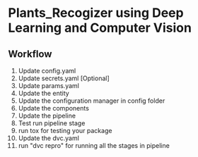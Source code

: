 # Plants_Recogizer using Deep Learning and Computer Vision

## Workflow
1. Update config.yaml
2. Update secrets.yaml [Optional]
3. Update params.yaml
4. Update the entity
5. Update the configuration manager in config folder
6. Update the components
7. Update the pipeline
8. Test run pipeline stage
9. run tox for testing your package
10. Update the dvc.yaml
11. run "dvc repro" for running all the stages in pipeline
